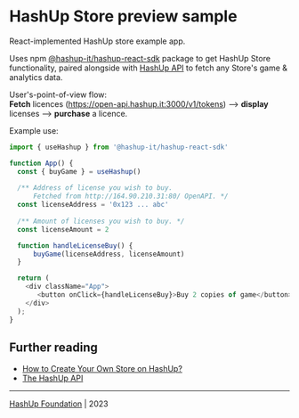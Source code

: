 # HashUp Store preview sample
React-implemented HashUp store example app.

Uses npm [@hashup-it/hashup-react-sdk](https://www.npmjs.com/package/@hashup-it/hashup-react-sdk) package to get HashUp Store functionality, paired alongside with [HashUp API](https://wiki.hashup.it/get-started/the-hashup-api) to fetch any Store's game & analytics data.

User's-point-of-view flow:\
**Fetch** licences (https://open-api.hashup.it:3000/v1/tokens) --> **display** licenses --> **purchase** a licence.

Example use:
```js
import { useHashup } from '@hashup-it/hashup-react-sdk'

function App() {
  const { buyGame } = useHashup()
  
  /** Address of license you wish to buy. 
	  Fetched from http://164.90.210.31:80/ OpenAPI. */
  const licenseAddress = '0x123 ... abc'
  
  /** Amount of licenses you wish to buy. */
  const licenseAmount = 2

  function handleLicenseBuy() { 
      buyGame(licenseAddress, licenseAmount)
  }

  return (
    <div className="App">
       <button onClick={handleLicenseBuy}>Buy 2 copies of game</button>
    </div>
  );
}
```

## Further reading
- [How to Create Your Own Store on HashUp?](https://wiki.hashup.it/get-started/how-to-create-your-own-store-on-hashup)
- [The HashUp API](https://wiki.hashup.it/get-started/the-hashup-api)
<hr>
<div><a href="https://hashup.it">HashUp Foundation</a> | 2023</div>
